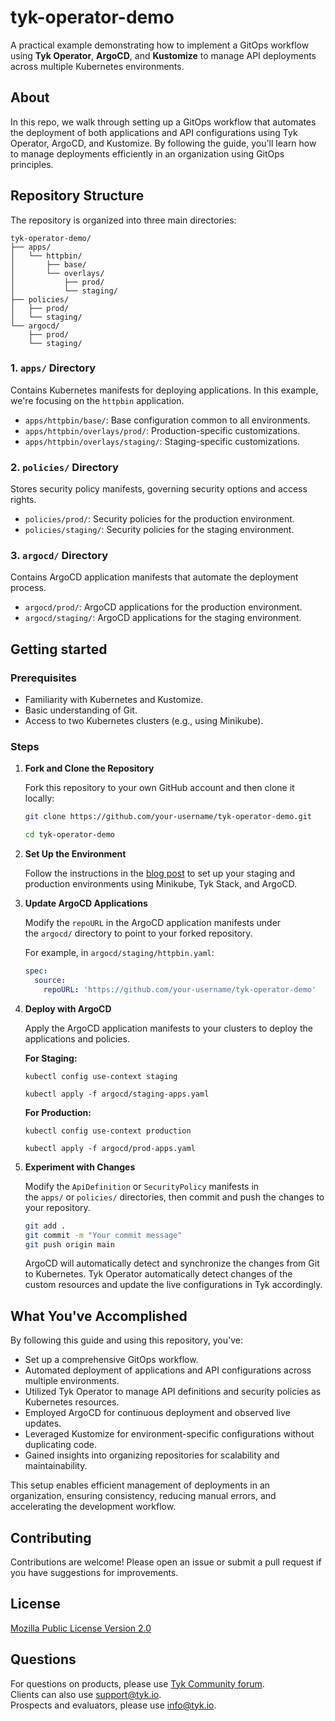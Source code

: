 # tyk-operator-demo

A practical example demonstrating how to implement a GitOps workflow using **Tyk Operator**, **ArgoCD**, and **Kustomize** to manage API deployments across multiple Kubernetes environments.

## About
In this repo, we walk through setting up a GitOps workflow that automates the deployment of both applications and API configurations using Tyk Operator, ArgoCD, and Kustomize. By following the guide, you'll learn how to manage deployments efficiently in an organization using GitOps principles.
  
## Repository Structure
The repository is organized into three main directories:

```
tyk-operator-demo/
├── apps/
│   └── httpbin/
│       ├── base/
│       └── overlays/
│           ├── prod/
│           └── staging/
├── policies/
│   ├── prod/
│   └── staging/
└── argocd/
    ├── prod/
    └── staging/
```

### 1. `apps/` Directory
Contains Kubernetes manifests for deploying applications. In this example, we're focusing on the `httpbin` application.

- `apps/httpbin/base/`: Base configuration common to all environments.
- `apps/httpbin/overlays/prod/`: Production-specific customizations.
- `apps/httpbin/overlays/staging/`: Staging-specific customizations.

### 2. `policies/` Directory
Stores security policy manifests, governing security options and access rights.

- `policies/prod/`: Security policies for the production environment.
- `policies/staging/`: Security policies for the staging environment.

### 3. `argocd/` Directory
Contains ArgoCD application manifests that automate the deployment process.

- `argocd/prod/`: ArgoCD applications for the production environment.
- `argocd/staging/`: ArgoCD applications for the staging environment.

## Getting started

### Prerequisites

- Familiarity with Kubernetes and Kustomize.
- Basic understanding of Git.
- Access to two Kubernetes clusters (e.g., using Minikube).

### Steps

1. **Fork and Clone the Repository**
    
    Fork this repository to your own GitHub account and then clone it locally:
    
    ```bash
    git clone https://github.com/your-username/tyk-operator-demo.git
    
    cd tyk-operator-demo
    ```
    
2. **Set Up the Environment**
    
    Follow the instructions in the [blog post](#) to set up your staging and production environments using Minikube, Tyk Stack, and ArgoCD.
    
3. **Update ArgoCD Applications**
    
    Modify the `repoURL` in the ArgoCD application manifests under the `argocd/` directory to point to your forked repository.
    
    For example, in `argocd/staging/httpbin.yaml`:
    
    ```yaml
    spec:
      source:
        repoURL: 'https://github.com/your-username/tyk-operator-demo'
    ```
    
4. **Deploy with ArgoCD**
    
    Apply the ArgoCD application manifests to your clusters to deploy the applications and policies.
    
    **For Staging:**
    
    ```
    kubectl config use-context staging
    
    kubectl apply -f argocd/staging-apps.yaml
    ```
    
    **For Production:**
    
    ```
    kubectl config use-context production
    
    kubectl apply -f argocd/prod-apps.yaml
    ```
    
5. **Experiment with Changes**
    
    Modify the `ApiDefinition` or `SecurityPolicy` manifests in the `apps/` or `policies/` directories, then commit and push the changes to your repository.
    
    ```bash
    git add . 
    git commit -m "Your commit message" 
    git push origin main
    ```
    
    ArgoCD will automatically detect and synchronize the changes from Git to Kubernetes. Tyk Operator automatically detect changes of the custom resources and update the live configurations in Tyk accordingly.

## What You've Accomplished
By following this guide and using this repository, you've:

- Set up a comprehensive GitOps workflow.
- Automated deployment of applications and API configurations across multiple environments.
- Utilized Tyk Operator to manage API definitions and security policies as Kubernetes resources.
- Employed ArgoCD for continuous deployment and observed live updates.
- Leveraged Kustomize for environment-specific configurations without duplicating code.
- Gained insights into organizing repositories for scalability and maintainability.

This setup enables efficient management of deployments in an organization, ensuring consistency, reducing manual errors, and accelerating the development workflow.

## Contributing

Contributions are welcome! Please open an issue or submit a pull request if you have suggestions for improvements.

## License

[Mozilla Public License Version 2.0](./LICENSE)

## Questions
For questions on products, please use [Tyk Community forum](https://community.tyk.io/).
  <br>
Clients can also use support@tyk.io.
   <br>
Prospects and evaluators, please use info@tyk.io.
